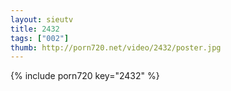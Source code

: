 ```yaml
--- 
layout: sieutv
title: 2432
tags: ["002"]
thumb: http://porn720.net/video/2432/poster.jpg
---
```

{% include porn720 key="2432" %} 
